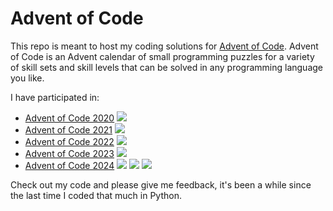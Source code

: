 # Advent of Code

This repo is meant to host my coding solutions for [Advent of Code](https://adventofcode.com/). Advent of Code is an Advent calendar of small programming puzzles for a variety of skill sets and skill levels that can be solved in any programming language you like.

I have participated in:
* [Advent of Code 2020](https://adventofcode.com/2020/) ![](https://img.shields.io/badge/Stars%202020%20⭐-50-yellow)
* [Advent of Code 2021](https://adventofcode.com/2021/) ![](https://img.shields.io/badge/Stars%202021%20⭐-50-yellow)
* [Advent of Code 2022](https://adventofcode.com/2022/) ![](https://img.shields.io/badge/Stars%202022%20⭐-50-yellow)
* [Advent of Code 2023](https://adventofcode.com/2023/) ![](https://img.shields.io/badge/Stars%202023%20⭐-50-yellow)
* [Advent of Code 2024](https://adventofcode.com/2024/) ![](https://img.shields.io/badge/Stars%202024%20⭐-16-yellow) ![](https://img.shields.io/badge/2024%20day%20📅-11-blue) ![](https://img.shields.io/badge/2024%20days%20completed-8-red)

Check out my code and please give me feedback, it's been a while since the last time I coded that much in Python.
